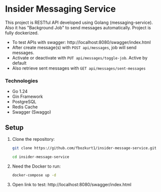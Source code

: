 # Insider Messaging Service

This project is RESTful API developed using Golang (messaging-service). Also it has "Background Job" to send messages automatically. Project is fully dockerized.

* To test APIs with swagger: http://localhost:8080/swagger/index.html
* After create message(s) with `POST api/messages`, job will send messages.
* Activate or deactivate with `PUT api/messages/toggle-job`. Active by default
* Also retrieve sent messages with `GET api/messages/sent-messages`

### Technologies
* Go 1.24
* Gin Framework
* PostgreSQL
* Redis Cache
* Swagger (Swaggo)

## Setup

1.  Clone the repository:

    ```bash
    git clone https://github.com/fbozkurt1/insider-message-service.git
    
    cd insider-message-service
    ```

2.  Need the Docker to run:

    ```bash
    docker-compose up -d
    ```
3. Open link to test: http://localhost:8080/swagger/index.html